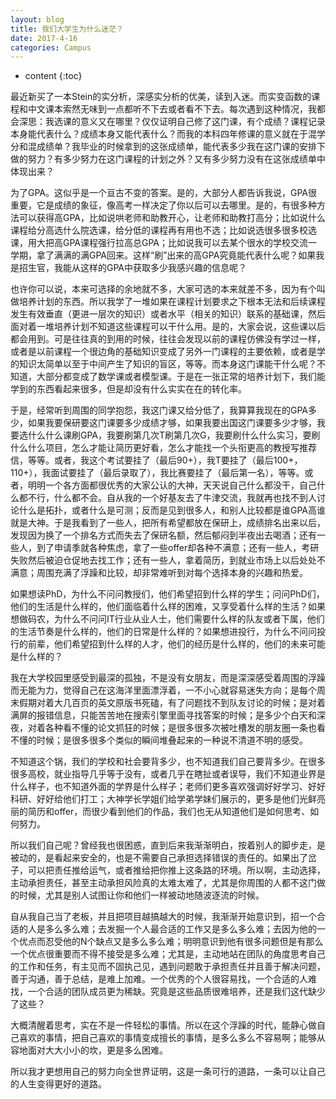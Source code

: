 ```yaml
---
layout: blog
title: 我们大学生为什么迷茫？
date: 2017-4-16
categories: Campus
---
```


* content
{:toc}


最近新买了一本Stein的实分析，深感实分析的优美，读到入迷。而实变函数的课程和中文课本索然无味到一点都听不下去或者看不下去。每次遇到这种情况，我都会深思：我选课的意义又在哪里？仅仅证明自己修了这门课，有个成绩？课程记录本身能代表什么？成绩本身又能代表什么？而我的本科四年修课的意义就在于混学分和混成绩单？我毕业的时候拿到的这张成绩单，能代表多少我在这门课的安排下做的努力？有多少努力在这门课程的计划之外？又有多少努力没有在这张成绩单中体现出来？

为了GPA。这似乎是一个亘古不变的答案。是的，大部分人都告诉我说，GPA很重要，它是成绩的象征，像高考一样决定了你以后可以去哪里。是的，有很多种方法可以获得高GPA，比如说哄老师和助教开心，让老师和助教打高分；比如说什么课程给分高选什么院选课，给分低的课程再有用也不选；比如说选很多很多校选课，用大把高GPA课程强行拉高总GPA；比如说我可以去某个很水的学校交流一学期，拿了满满的满GPA回来。这样“刷”出来的高GPA究竟能代表什么呢？如果我是招生官，我能从这样的GPA中获取多少我感兴趣的信息呢？

也许你可以说，本来可选择的余地就不多，大家可选的本来就差不多，因为有个叫做培养计划的东西。所以我学了一堆如果在课程计划要求之下根本无法和后续课程发生有效垂直（更进一层次的知识）或者水平（相关的知识）联系的基础课，然后面对着一堆培养计划不知道这些课程可以干什么用。是的，大家会说，这些课以后都会用到。可是往往真的到用的时候，往往会发现以前的课程仿佛没有学过一样，或者是以前课程一个很边角的基础知识变成了另外一门课程的主要依赖，或者是学的知识太简单以至于中间产生了知识的盲区，等等。而本身这门课能干什么呢？不知道，大部分都变成了数学课或者模型课。于是在一张正常的培养计划下，我们能学到的东西看起来很多，但是却没有什么实实在在的转化率。

于是，经常听到周围的同学抱怨，我这门课又给分低了，我算算我现在的GPA多少，如果我要保研要这门课要多少成绩才够，如果我要出国这门课要多少才够，我要选什么什么课刷GPA，我要刷第几次T刷第几次G，我要刷什么什么实习，要刷什么什么项目，怎么才能让简历更好看，怎么才能找一个头衔更高的教授写推荐信，等等。或者，我这个考试要挂了（最后90+），我T要挂了（最后100+，110+），我面试要挂了（最后录取了），我比赛要挂了（最后第一名），等等。或者，明明一个各方面都很优秀的大家公认的大神，天天说自己什么都没干，自己什么都不行，什么都不会。自从我的一个好基友去了牛津交流，我就再也找不到人讨论什么是拓扑，或者什么是可测；反而是见到很多人，和别人比较都是谁GPA高谁就是大神。于是我看到了一些人，把所有希望都放在保研上，成绩排名出来以后，发现因为换了一个排名方式而失去了保研名额，然后郁闷到半夜出去喝酒；还有一些人，到了申请季就各种焦虑，拿了一些offer却各种不满意；还有一些人，考研失败然后被迫仓促地去找工作；还有一些人，拿着简历，到就业市场上以后处处不满意；周围充满了浮躁和比较，却非常难听到对每个选择本身的兴趣和热爱。

如果想读PhD，为什么不问问教授们，他们希望招到什么样的学生；问问PhD们，他们的生活是什么样的，他们面临着什么样的困难，又享受着什么样的生活？如果想做码农，为什么不问问IT行业从业人士，他们需要什么样的队友或者下属，他们的生活节奏是什么样的，他们的日常是什么样的？如果想进投行，为什么不问问投行的前辈，他们希望招到什么样的人才，他们的经历是什么样的，他们的未来可能是什么样的？

我在大学校园里感受到最深的孤独，不是没有女朋友，而是深深感受着周围的浮躁而无能为力，觉得自己在这海洋里面漂浮着，一不小心就容易迷失方向；是每个周末假期对着大几百页的英文原版书死磕，有了问题找不到队友讨论的时候；是对着满屏的报错信息，只能苦苦地在搜索引擎里面寻找答案的时候；是多少个白天和深夜，对着各种看不懂的论文抓狂的时候；是很多很多次被吐槽发的朋友圈一条也看不懂的时候；是很多很多个类似的瞬间堆叠起来的一种说不清道不明的感受。

不知道这个锅，我们的学校和社会要背多少，也不知道我们自己要背多少。在很多很多高校，就业指导几乎等于没有，或者几乎在瞎扯或者误导，我们不知道业界是什么样子，也不知道外面的学界是什么样子；老师们更多喜欢强调好好学习、好好科研、好好给他们打工；大神学长学姐们给学弟学妹们展示的，更多是他们光鲜亮丽的简历和offer，而很少看到他们的作品，我们也无从知道他们是如何思考、如何努力。

所以我们自己呢？曾经我也很困惑，直到后来我渐渐明白，按着别人的脚步走，是被动的，是看起来安全的，也是不需要自己承担选择错误的责任的。如果出了岔子，可以把责任推给运气，或者推给把你推上这条路的环境。所以啊，主动选择，主动承担责任，甚至主动承担风险真的太难太难了，尤其是你周围的人都不这门做的时候，尤其是别人试图让你和他们一样被动地随波逐流的时候。

自从我自己当了老板，并且把项目越搞越大的时候，我渐渐开始意识到，招一个合适的人是多么多么难；去发掘一个人最合适的工作又是多么多么难；去因为他的一个优点而忍受他的N个缺点又是多么多么难；明明意识到他有很多问题但是有那么一个优点很重要而不得不接受是多么难；尤其是，主动地站在团队的角度思考自己的工作和任务，有主见而不固执己见，遇到问题敢于承担责任并且善于解决问题，善于沟通，善于总结，是难上加难。一个优秀的个人很容易找，一个合适的人难找，一个合适的团队成员更为稀缺。究竟是这些品质很难培养，还是我们这代缺少了这些？

大概清醒着思考，实在不是一件轻松的事情。所以在这个浮躁的时代，能静心做自己喜欢的事情，把自己喜欢的事情变成擅长的事情，是多么多么不容易啊；能够从容地面对大大小小的坎，更是多么困难。

所以我才更想用自己的努力向全世界证明，这是一条可行的道路，一条可以让自己的人生变得更好的道路。